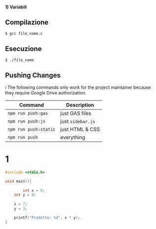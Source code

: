 #### 1) Variabili


## Compilazione
```
$ gcc file_name.c
```
## Esecuzione
```
$ ./file_name
```

## Pushing Changes

ℹ️ The following commands only work for the project maintainer
because they require Google Drive authorization.

| Command | Description |
| --- | --- |
| `npm run push:gas` | just GAS files |
| `npm run push:js` | just `sidebar.js` |
| `npm run push:static` | just HTML & CSS |
| `npm run push` | everything |


# 1

```c
#include <stdio.h>

void main(){
	
    	int x = 0;
	int y = 0;
	
	x = 7;
	y = 3;

	printf("Prodotto: %d", x * y);
}
```
